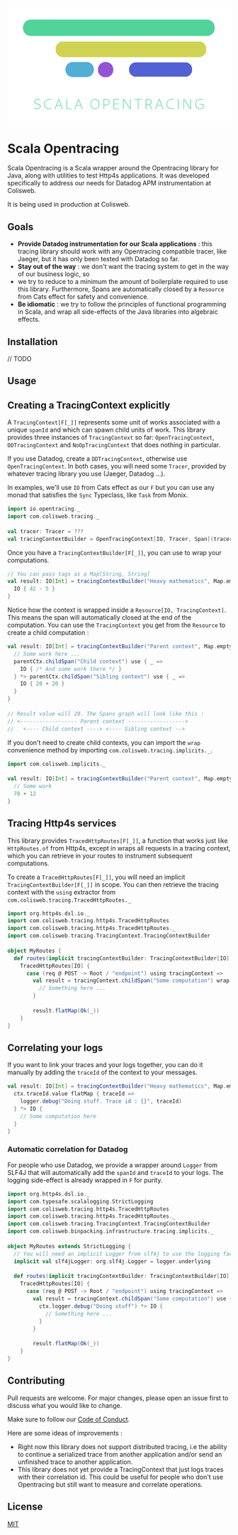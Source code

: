 ![Scala Opentracing](./logo.png)

# Scala Opentracing

Scala Opentracing is a Scala  wrapper around the Opentracing library for Java, along with utilities to test Http4s applications. It was
developed specifically to address our needs for Datadog APM instrumentation at Colisweb.

It is being used in production at Colisweb.

## Goals

- **Provide Datadog instrumentation for our Scala applications** : this tracing library should work with any Opentracing compatible tracer,
like Jaeger, but it has only been tested with Datadog so far.
- **Stay out of the way** : we don't want the tracing system to get in the way of our business logic, so
- we try to reduce to a minimum the amount of boilerplate required to use this library. Furthermore, Spans
are automatically closed by a `Resource` from Cats effect for safety and convenience.
- **Be idiomatic** : we try to follow the principles of functional programming in Scala, and wrap all side-effects of the Java libraries into algebraic effects.

## Installation

// TODO

## Usage

## Creating a TracingContext explicitly

A `TracingContext[F[_]]` represents some unit of works associated with a unique `spanId` and which can spawn child units of work. This library provides
three instances of `TracingContext` so far: `OpenTracingContext`, `DDTracingContext` and `NoOpTracingContext` that does nothing in particular.

If you use Datadog, create a `DDTracingContext`, otherwise use `OpenTracingContext`. In both cases, you will need some `Tracer`, provided by whatever tracing
library you use (Jaeger, Datadog ...).

In examples, we'll use `IO` from Cats effect as our `F` but you can use any monad that satisfies the `Sync` Typeclass, like `Task` from Monix.

```scala
import io.opentracing._
import com.colisweb.tracing._

val tracer: Tracer = ???
val tracingContextBuilder = OpenTracingContext[IO, Tracer, Span](tracer) _
```

Once you have a `TracingContextBuilder[F[_]]`, you can use to wrap your computations.

```scala
// You can pass tags as a Map[String, String]
val result: IO[Int] = tracingContextBuilder("Heavy mathematics", Map.empty) use { _ =>
  IO { 42 - 5 }
}
```

Notice how the context is wrapped inside a `Resource[IO, TracingContext]`. This means the span will
automatically closed at the end of the computation. You can use the `TracingContext` you get from the
`Resource` to create a child computation :

```scala
val result: IO[Int] = tracingContextBuilder("Parent context", Map.empty) use { parentCtx =>
  // Some work here ...
  parentCtx.childSpan("Child context") use { _ =>
    IO { /* And some work there */ }
  } *> parentCtx.childSpan("Sibling context") use { _ =>
    IO { 20 + 20 }
  }
}

// Result value will 20. The Spans graph will look like this :
// <------------------ Parent context ------------------>
//   <---- Child context ----> <---- Sibling context -->
```

If you don't need to create child contexts, you can import the `wrap` convenience method
by importing `com.colisweb.tracing.implicits._`.

```scala
import com.colisweb.implicits._

val result: IO[Int] = tracingContextBuilder("Parent context", Map.empty) wrap IO {
  // Some work
  78 + 12
}
```

## Tracing Http4s services

This library provides `TracedHttpRoutes[F[_]]`, a function that works just like `HttpRoutes.of` from Http4s, except in wraps
all requests in a tracing context, which you can retrieve in your routes to instrument subsequent computations.

To create a `TracedHttpRoutes[F[_]]`, you will need an implicit `TracingContextBuilder[F[_]]` in scope. You can then retrieve the
tracing context with the `using` extractor from `com.colisweb.tracing.TracedHttpRoutes._`

```scala
import org.http4s.dsl.io._
import com.colisweb.tracing.http4s.TracedHttpRoutes
import com.colisweb.tracing.http4s.TracedHttpRoutes._
import com.colisweb.tracing.TracingContext.TracingContextBuilder

object MyRoutes {
  def routes(implicit tracingContextBuilder: TracingContextBuilder[IO]): HttpRoutes[IO] =
    TracedHttpRoutes[IO] {
      case (req @ POST -> Root / "endpoint") using tracingContext =>
        val result = tracingContext.childSpan("Some computation") wrap IO {
          // Something here ...
        }

        result.flatMap(Ok(_))
    }
}
```

## Correlating your logs

If you want to link your traces and your logs together, you can do it manually by adding the `traceId` of the context
to your messages.

```scala
val result: IO[Int] = tracingContextBuilder("Heavy mathematics", Map.empty) use { ctx =>
  ctx.traceId.value flatMap { traceId =>
    logger.debug("Doing stuff. Trace id : {}", traceId)
  } *> IO {
    // Some computation here
  }
} 
```

### Automatic correlation for Datadog

For people who use Datadog, we provide a wrapper around `Logger` from SLF4J that will automatically
add the `spanId` and `traceId` to your logs. The logging side-effect is already wrapped in `F` for
purity.

```scala
import org.http4s.dsl.io._
import com.typesafe.scalalogging.StrictLogging
import com.colisweb.tracing.http4s.TracedHttpRoutes
import com.colisweb.tracing.http4s.TracedHttpRoutes._
import com.colisweb.tracing.TracingContext.TracingContextBuilder
import com.colisweb.binpacking.infrastructure.tracing.implicits._

object MyRoutes extends StrictLogging {
  // You will need an implicit Logger from slf4j to use the logging facility
  implicit val slf4jLogger: org.slf4j.Logger = logger.underlying

  def routes(implicit tracingContextBuilder: TracingContextBuilder[IO]): HttpRoutes[IO] =
    TracedHttpRoutes[IO] {
      case (req @ POST -> Root / "endpoint") using tracingContext =>
        val result = tracingContext.childSpan("Some computation") use { ctx =>
          ctx.logger.debug("Doing stuff") *> IO {
            // Something here ...
          }
        } 

        result.flatMap(Ok(_))
    }
}
```

## Contributing

Pull requests are welcome. For major changes, please open an issue first to discuss what you would like to change.

Make sure to follow our [Code of Conduct](./CODE_OF_CONDUCT.md).

Here are some ideas of improvements :

- Right now this library does not support distributed tracing, i.e the ability to continue a serialized
trace from another application and/or send an unfinished trace to another application.
- This library does not yet provide a TracingContext that just logs traces with their correlation id. This could
be useful for people who don't use Opentracing but still want to measure and correlate operations.

## License

[MIT](./LICENSE.md)